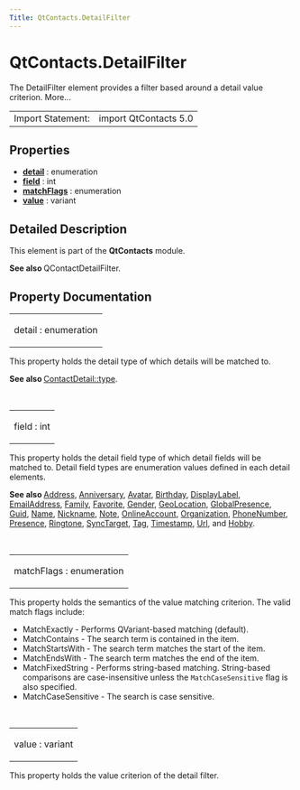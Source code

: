 ```yaml
---
Title: QtContacts.DetailFilter
---
```


# QtContacts.DetailFilter

<span class="subtitle"></span>
<!-- $$$DetailFilter-brief -->
<p>The DetailFilter element provides a filter based around a detail value criterion. More...</p>
<!-- @@@DetailFilter -->
<table class="alignedsummary">
<tr><td class="memItemLeft rightAlign topAlign"> Import Statement:</td><td class="memItemRight bottomAlign"> import QtContacts 5.0</td></tr></table><ul>
</ul>
<h2 id="properties">Properties</h2>
<ul>
<li class="fn"><b><b><a href="#detail-prop">detail</a></b></b> : enumeration</li>
<li class="fn"><b><b><a href="#field-prop">field</a></b></b> : int</li>
<li class="fn"><b><b><a href="#matchFlags-prop">matchFlags</a></b></b> : enumeration</li>
<li class="fn"><b><b><a href="#value-prop">value</a></b></b> : variant</li>
</ul>
<!-- $$$DetailFilter-description -->
<h2 id="details">Detailed Description</h2>
</p>
<p>This element is part of the <b>QtContacts</b> module.</p>
<p><b>See also </b>QContactDetailFilter.</p>
<!-- @@@DetailFilter -->
<h2>Property Documentation</h2>
<!-- $$$detail -->
<table class="qmlname"><tr valign="top" id="detail-prop"><td class="tblQmlPropNode"><p><span class="name">detail</span> : <span class="type">enumeration</span></p></td></tr></table><p>This property holds the detail type of which details will be matched to.</p>
<p><b>See also </b><a href="QtContacts.ContactDetail.md#type-prop">ContactDetail::type</a>.</p>
<!-- @@@detail -->
<br/>
<!-- $$$field -->
<table class="qmlname"><tr valign="top" id="field-prop"><td class="tblQmlPropNode"><p><span class="name">field</span> : <span class="type">int</span></p></td></tr></table><p>This property holds the detail field type of which detail fields will be matched to. Detail field types are enumeration values defined in each detail elements.</p>
<p><b>See also </b><a href="QtContacts.Address.md">Address</a>, <a href="QtContacts.Anniversary.md">Anniversary</a>, <a href="QtContacts.Avatar.md">Avatar</a>, <a href="QtContacts.Birthday.md">Birthday</a>, <a href="QtContacts.DisplayLabel.md">DisplayLabel</a>, <a href="QtContacts.EmailAddress.md">EmailAddress</a>, <a href="QtContacts.Family.md">Family</a>, <a href="QtContacts.Favorite.md">Favorite</a>, <a href="QtContacts.Gender.md">Gender</a>, <a href="QtContacts.GeoLocation.md">GeoLocation</a>, <a href="QtContacts.GlobalPresence.md">GlobalPresence</a>, <a href="QtContacts.Guid.md">Guid</a>, <a href="QtContacts.Name.md">Name</a>, <a href="QtContacts.Nickname.md">Nickname</a>, <a href="QtContacts.Note.md">Note</a>, <a href="QtContacts.OnlineAccount.md">OnlineAccount</a>, <a href="QtContacts.Organization.md">Organization</a>, <a href="QtContacts.PhoneNumber.md">PhoneNumber</a>, <a href="QtContacts.Presence.md">Presence</a>, <a href="QtContacts.Ringtone.md">Ringtone</a>, <a href="QtContacts.SyncTarget.md">SyncTarget</a>, <a href="QtContacts.Tag.md">Tag</a>, <a href="QtContacts.Timestamp.md">Timestamp</a>, <a href="QtContacts.Url.md">Url</a>, and <a href="QtContacts.Hobby.md">Hobby</a>.</p>
<!-- @@@field -->
<br/>
<!-- $$$matchFlags -->
<table class="qmlname"><tr valign="top" id="matchFlags-prop"><td class="tblQmlPropNode"><p><span class="name">matchFlags</span> : <span class="type">enumeration</span></p></td></tr></table><p>This property holds the semantics of the value matching criterion. The valid match flags include:</p>
<ul>
<li>MatchExactly - Performs QVariant-based matching (default).</li>
<li>MatchContains - The search term is contained in the item.</li>
<li>MatchStartsWith - The search term matches the start of the item.</li>
<li>MatchEndsWith - The search term matches the end of the item.</li>
<li>MatchFixedString - Performs string-based matching. String-based comparisons are case-insensitive unless the <code>MatchCaseSensitive</code> flag is also specified.</li>
<li>MatchCaseSensitive - The search is case sensitive.</li>
</ul>
<!-- @@@matchFlags -->
<br/>
<!-- $$$value -->
<table class="qmlname"><tr valign="top" id="value-prop"><td class="tblQmlPropNode"><p><span class="name">value</span> : <span class="type">variant</span></p></td></tr></table><p>This property holds the value criterion of the detail filter.</p>
<!-- @@@value -->
<br/>
